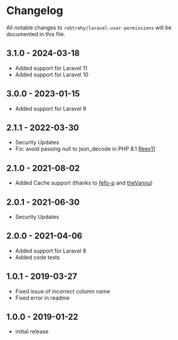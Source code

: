 # Changelog

All notable changes to `robtrehy/laravel-user-permissions` will be documented in this file.

## 3.1.0 - 2024-03-18
- Added support for Laravel 11
- Added support for Laravel 10

## 3.0.0 - 2023-01-15
- Added support for Laravel 9

## 2.1.1 - 2022-03-30
- Security Updates
- Fix: avoid passing null to json_decode in PHP 8.1 [Reex11](https://github.com/Reex11)

## 2.1.0 - 2021-08-02
- Added Cache support (thanks to [fefo-p](https://github.com/fefo-p) and [theVannu](https://github.com/theVannu))

## 2.0.1 - 2021-06-30
- Security Updates

## 2.0.0 - 2021-04-06
- Added support for Laravel 8
- Added code tests

## 1.0.1 - 2019-03-27
- Fixed issue of incorrect column name
- Fixed error in readme

## 1.0.0 - 2019-01-22
- initial release
